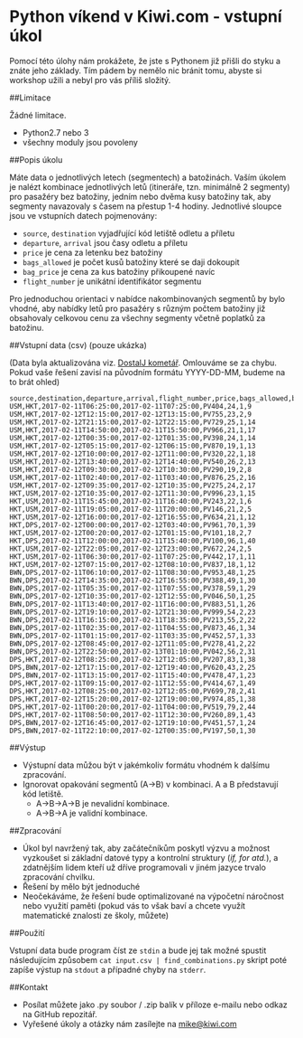 # Python víkend v Kiwi.com - vstupní úkol

Pomocí této úlohy nám prokážete, že jste s Pythonem již přišli do styku a znáte jeho základy. Tím pádem by nemělo nic bránit tomu, abyste si workshop užili a nebyl pro vás příliš složitý.

##Limitace

Žádné limitace.

- Python2.7 nebo 3
- všechny moduly jsou povoleny


##Popis úkolu

Máte data o jednotlivých letech (segmentech) a batožinách. Vaším úkolem je nalézt kombinace jednotlivých letů (itineráře, tzn. minimálně 2 segmenty) pro pasažéry bez batožiny, jedním nebo dvěma kusy batožiny tak, aby segmenty navazovaly s časem na přestup 1-4 hodiny. Jednotlivé sloupce jsou ve vstupních datech pojmenovány:
* `source`, `destination` vyjadřující kód letiště odletu a příletu
* `departure`, `arrival` jsou časy odletu a příletu
* `price` je cena za letenku bez batožiny
* `bags_allowed` je počet kusů batožiny které se daji dokoupit
* `bag_price` je cena za kus batožiny přikoupené navíc
* `flight_number` je unikátní identifikátor segmentu

Pro jednoduchou orientaci v nabídce nakombinovaných segmentů by bylo vhodné, aby nabídky letů pro pasažéry s různým počtem batožiny již obsahovaly celkovou cenu za všechny segmenty včetně poplatků za batožinu.

##Vstupní data (csv) (pouze ukázka)

(Data byla aktualizována viz. [DostalJ kometář](https://gist.github.com/martin-kokos/7fb98650c66bd8d93767da6627affffa#gistcomment-1925147). Omlouváme se za chybu. Pokud vaše řešení zavisí na původním formátu YYYY-DD-MM, budeme na to brát ohled)
```
source,destination,departure,arrival,flight_number,price,bags_allowed,bag_price
USM,HKT,2017-02-11T06:25:00,2017-02-11T07:25:00,PV404,24,1,9
USM,HKT,2017-02-12T12:15:00,2017-02-12T13:15:00,PV755,23,2,9
USM,HKT,2017-02-12T21:15:00,2017-02-12T22:15:00,PV729,25,1,14
USM,HKT,2017-02-11T14:50:00,2017-02-11T15:50:00,PV966,21,1,17
USM,HKT,2017-02-12T00:35:00,2017-02-12T01:35:00,PV398,24,1,14
USM,HKT,2017-02-12T05:15:00,2017-02-12T06:15:00,PV870,19,1,13
USM,HKT,2017-02-12T10:00:00,2017-02-12T11:00:00,PV320,22,1,18
USM,HKT,2017-02-12T13:40:00,2017-02-12T14:40:00,PV540,26,2,13
USM,HKT,2017-02-12T09:30:00,2017-02-12T10:30:00,PV290,19,2,8
USM,HKT,2017-02-11T02:40:00,2017-02-11T03:40:00,PV876,25,2,16
USM,HKT,2017-02-12T09:35:00,2017-02-12T10:35:00,PV275,24,2,17
HKT,USM,2017-02-12T10:35:00,2017-02-12T11:30:00,PV996,23,1,15
HKT,USM,2017-02-11T15:45:00,2017-02-11T16:40:00,PV243,22,1,6
HKT,USM,2017-02-11T19:05:00,2017-02-11T20:00:00,PV146,21,2,5
HKT,USM,2017-02-12T16:00:00,2017-02-12T16:55:00,PV634,21,1,12
HKT,DPS,2017-02-12T00:00:00,2017-02-12T03:40:00,PV961,70,1,39
HKT,USM,2017-02-12T00:20:00,2017-02-12T01:15:00,PV101,18,2,7
HKT,DPS,2017-02-11T12:00:00,2017-02-11T15:40:00,PV100,96,1,40
HKT,USM,2017-02-12T22:05:00,2017-02-12T23:00:00,PV672,24,2,5
HKT,USM,2017-02-11T06:30:00,2017-02-11T07:25:00,PV442,17,1,11
HKT,USM,2017-02-12T07:15:00,2017-02-12T08:10:00,PV837,18,1,12
BWN,DPS,2017-02-11T06:10:00,2017-02-11T08:30:00,PV953,48,1,25
BWN,DPS,2017-02-12T14:35:00,2017-02-12T16:55:00,PV388,49,1,30
BWN,DPS,2017-02-11T05:35:00,2017-02-11T07:55:00,PV378,59,1,29
BWN,DPS,2017-02-12T10:35:00,2017-02-12T12:55:00,PV046,50,1,25
BWN,DPS,2017-02-11T13:40:00,2017-02-11T16:00:00,PV883,51,1,26
BWN,DPS,2017-02-12T19:10:00,2017-02-12T21:30:00,PV999,54,2,23
BWN,DPS,2017-02-11T16:15:00,2017-02-11T18:35:00,PV213,55,2,22
BWN,DPS,2017-02-11T02:35:00,2017-02-11T04:55:00,PV873,46,1,34
BWN,DPS,2017-02-11T01:15:00,2017-02-11T03:35:00,PV452,57,1,33
BWN,DPS,2017-02-12T08:45:00,2017-02-12T11:05:00,PV278,41,2,22
BWN,DPS,2017-02-12T22:50:00,2017-02-13T01:10:00,PV042,56,2,31
DPS,HKT,2017-02-12T08:25:00,2017-02-12T12:05:00,PV207,83,1,38
DPS,BWN,2017-02-12T17:15:00,2017-02-12T19:40:00,PV620,43,2,25
DPS,BWN,2017-02-11T13:15:00,2017-02-11T15:40:00,PV478,47,1,23
DPS,HKT,2017-02-11T09:15:00,2017-02-11T12:55:00,PV414,67,1,49
DPS,HKT,2017-02-12T08:25:00,2017-02-12T12:05:00,PV699,78,2,41
DPS,HKT,2017-02-12T15:20:00,2017-02-12T19:00:00,PV974,85,1,38
DPS,HKT,2017-02-11T00:20:00,2017-02-11T04:00:00,PV519,79,2,44
DPS,HKT,2017-02-11T08:50:00,2017-02-11T12:30:00,PV260,89,1,43
DPS,BWN,2017-02-12T16:45:00,2017-02-12T19:10:00,PV451,57,1,24
DPS,BWN,2017-02-11T22:10:00,2017-02-12T00:35:00,PV197,50,1,30
```

##Výstup


- Výstupní data můžou být v jakémkoliv formátu vhodném k dalšímu zpracování.
- Ignorovat opakování segmentů (A->B) v kombinaci. A a B představují kód letiště.
  - A->B->A->B je nevalidní kombinace. 
  - A->B->A je validní kombinace.
  
##Zpracování

- Úkol byl navržený tak, aby začátečníkům poskytl výzvu a možnost vyzkoušet si základní datové typy a kontrolní struktury (_if, for atd._), a zdatnějším lidem kteří už dříve programovali v jiném jazyce trvalo zpracování chvilku.
- Řešení by mělo být jednoduché
- Neočekáváme, že řešení bude optimalizované na výpočetní náročnost nebo využití paměti (pokud vás to však baví a chcete využít matematické znalosti ze školy, můžete)

##Použití

Vstupní data bude program číst ze `stdin` a bude jej tak možné spustit následujícím způsobem `cat input.csv | find_combinations.py` skript poté zapíše výstup na `stdout` a případné chyby na `stderr`.

##Kontakt

- Posílat můžete jako .py soubor / .zip balík v příloze e-mailu nebo odkaz na GitHub repozitář.
- Vyřešené úkoly a otázky nám zasílejte na mike@kiwi.com
